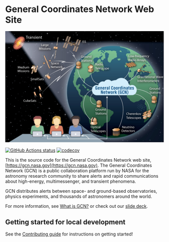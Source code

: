 # General Coordinates Network Web Site

![GCN diagram](app/routes/_index/hero/center-cropped.jpg)

[![GitHub Actions status](https://github.com/nasa-gcn/gcn.nasa.gov/actions/workflows/pull_request.yml/badge.svg)](https://github.com/nasa-gcn/gcn.nasa.gov/actions/workflows/pull_request.yml)
[![codecov](https://codecov.io/gh/nasa-gcn/gcn.nasa.gov/branch/main/graph/badge.svg?token=qBUHelfQxL)](https://codecov.io/gh/nasa-gcn/gcn.nasa.gov)

This is the source code for the General Coordinates Network web site, [https://gcn.nasa.gov](https://gcn.nasa.gov). The General Coordinates Network (GCN) is a public collaboration platform run by NASA for the astronomy research community to share alerts and rapid communications about high-energy, multimessenger, and transient phenomena.

GCN distributes alerts between space- and ground-based observatories, physics experiments, and thousands of astronomers around the world.

For more information, see [What is GCN?](https://gcn.nasa.gov/docs/#what-is-gcn) or check out our [slide deck](https://nasa-gcn.github.io/gcn-presentation/).

## Getting started for local development

See the [Contributing guide](https://gcn.nasa.gov/docs/contributing) for instructions on getting started!
